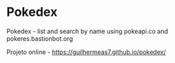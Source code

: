 # Pokedex

 Pokedex - list and search by name using pokeapi.co and pokeres.bastionbot.org

 Projeto online - https://guilhermeas7.github.io/pokedex/
